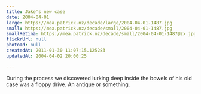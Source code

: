```yaml
---
title: Jake's new case
date: 2004-04-01
large: https://mea.patrick.nz/decade/large/2004-04-01-1487.jpg
small: https://mea.patrick.nz/decade/small/2004-04-01-1487.jpg
smallRetina: https://mea.patrick.nz/decade/small/2004-04-01-1487@2x.jpg
flickrUrl: null
photoId: null
createdAt: 2011-01-30 11:07:15.125283
updatedAt: 2004-04-02 20:00:25

---
```

During the process we discovered lurking deep inside the bowels of his old case was a floppy drive. An antique or something.
